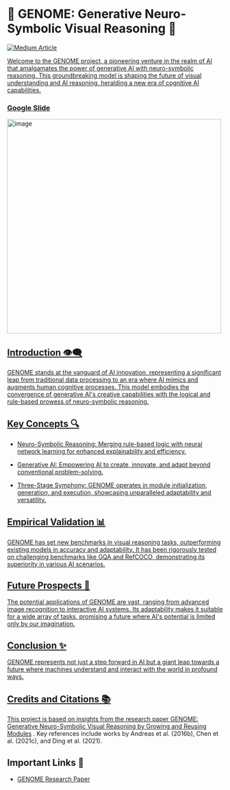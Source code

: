 # 🌟 GENOME: Generative Neuro-Symbolic Visual Reasoning 🌟

<a target="_blank" href="https://github-readme-medium-recent-article.vercel.app/medium/@sidsanc4998/0"><img src="https://github-readme-medium-recent-article.vercel.app/medium/@sidsanc4998/0" alt="Medium Article">

Welcome to the GENOME project, a pioneering venture in the realm of AI that amalgamates the power of generative AI with neuro-symbolic reasoning. This groundbreaking model is shaping the future of visual understanding and AI reasoning, heralding a new era of cognitive AI capabilities.

### Google Slide

<!--  ![[](https://docs.google.com/presentation/d/1amDb63uVrKoVARRcHQTcl70pc9Xob7mxOxTiSC9jVe0/edit?usp=sharing)](https://github.com/sidsanc/CMPE297-SpecialTopics/assets/47080427/8e916c62-04d4-4633-93fb-d42072f660d7)-->

<a target="_blank" href="https://docs.google.com/presentation/d/1_DkrhY6SB3joQ5a2EWk40R6brzFrrgVTj59lZ3_MU5E/edit?usp=sharing"><img width="500" alt="image" src="https://docs.google.com/presentation/d/1_DkrhY6SB3joQ5a2EWk40R6brzFrrgVTj59lZ3_MU5E/edit?usp=sharing">


## Introduction 👁️‍🗨️

GENOME stands at the vanguard of AI innovation, representing a significant leap from traditional data processing to an era where AI mimics and augments human cognitive processes. This model embodies the convergence of generative AI's creative capabilities with the logical and rule-based prowess of neuro-symbolic reasoning.

## Key Concepts 🔍

- Neuro-Symbolic Reasoning: Merging rule-based logic with neural network learning for enhanced explainability and efficiency.

- Generative AI: Empowering AI to create, innovate, and adapt beyond conventional problem-solving.

- Three-Stage Symphony: GENOME operates in module initialization, generation, and execution, showcasing unparalleled adaptability and versatility.

## Empirical Validation 📊

GENOME has set new benchmarks in visual reasoning tasks, outperforming existing models in accuracy and adaptability. It has been rigorously tested on challenging benchmarks like GQA and RefCOCO, demonstrating its superiority in various AI scenarios.

## Future Prospects 🚀

The potential applications of GENOME are vast, ranging from advanced image recognition to interactive AI systems. Its adaptability makes it suitable for a wide array of tasks, promising a future where AI's potential is limited only by our imagination.

## Conclusion ✨

GENOME represents not just a step forward in AI but a giant leap towards a future where machines understand and interact with the world in profound ways.

## Credits and Citations 📚

This project is based on insights from the research paper [GENOME: Generative Neuro-Symbolic Visual Reasoning by Growing and Reusing Modules](https://arxiv.org/pdf/2311.04901.pdf) . Key references include works by Andreas et al. (2016b), Chen et al. (2021c), and Ding et al. (2021).

## Important Links 🔗

- [GENOME Research Paper](https://arxiv.org/pdf/2311.04901.pdf)

